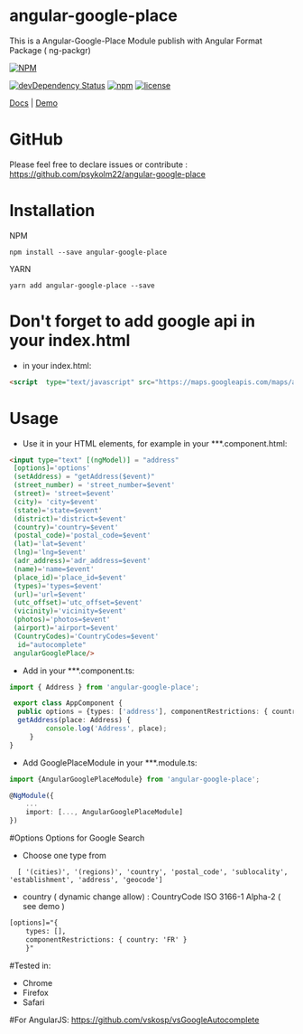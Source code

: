 # angular-google-place
This is a Angular-Google-Place Module publish with Angular Format Package ( ng-packgr)

[![NPM](https://nodei.co/npm/angular-google-place.png?downloads=true&downloadRank=true&stars=true)](https://nodei.co/npm/angular-google-place/)

[![devDependency Status](https://gemnasium.com/badges/github.com/psykolm22/angular-google-place.svg)](https://gemnasium.com/github.com/psykolm22/ng2-google-place-autocomplete) [![npm](http://img.shields.io/npm/v/angular-google-place.svg?style=flat)](https://www.npmjs.org/package/angular-google-place) [![license](https://img.shields.io/github/license/psykolm22/angular-google-place.svg)]()

[Docs](https://psykolm22.github.io/angular-google-place) | [Demo](https://psykolm22.github.io/) 

# GitHub
Please feel free to declare issues or contribute  : https://github.com/psykolm22/angular-google-place

# Installation

NPM

    npm install --save angular-google-place

YARN

    yarn add angular-google-place --save

# Don't forget to add google api in your index.html
* in your index.html:
```html
<script  type="text/javascript" src="https://maps.googleapis.com/maps/api/js?libraries=places"></script>
```

# Usage
* Use it in your HTML elements, for example in your ***.component.html:
```html
<input type="text" [(ngModel)] = "address" 
 [options]='options' 
 (setAddress) = "getAddress($event)"
 (street_number) = 'street_number=$event'
 (street)= 'street=$event'
 (city)= 'city=$event'
 (state)='state=$event'
 (district)='district=$event'
 (country)='country=$event'
 (postal_code)='postal_code=$event'
 (lat)='lat=$event' 
 (lng)='lng=$event' 
 (adr_address)='adr_address=$event' 
 (name)='name=$event' 
 (place_id)='place_id=$event' 
 (types)='types=$event' 
 (url)='url=$event'  
 (utc_offset)='utc_offset=$event' 
 (vicinity)='vicinity=$event' 
 (photos)='photos=$event' 
 (airport)='airport=$event' 
 (CountryCodes)='CountryCodes=$event'
  id="autocomplete"
 angularGooglePlace/> 
```
* Add in your ***.component.ts:
```typeScript
import { Address } from 'angular-google-place';

 export class AppComponent {
  public options = {types: ['address'], componentRestrictions: { country: 'FR' }};
  getAddress(place: Address) {
         console.log('Address', place);
     }
}
```

* Add GooglePlaceModule in your ***.module.ts:
```typeScript
import {AngularGooglePlaceModule} from 'angular-google-place';

@NgModule({
    ...
    import: [..., AngularGooglePlaceModule]
})
```

#Options
Options for Google Search
* Choose one type from
```
  [ '(cities)', '(regions)', 'country', 'postal_code', 'sublocality', 'establishment', 'address', 'geocode'] 
```  
* country ( dynamic change allow) : CountryCode ISO 3166-1 Alpha-2 ( see demo )
```html  
[options]="{
    types: [],
    componentRestrictions: { country: 'FR' }
    }"
```


#Tested in:
* Chrome
* Firefox
* Safari


#For AngularJS:
https://github.com/vskosp/vsGoogleAutocomplete



